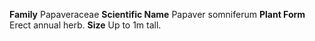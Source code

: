  **Family** Papaveraceae **Scientific Name** Papaver somniferum **Plant Form** Erect annual herb. **Size** Up to 1m tall.